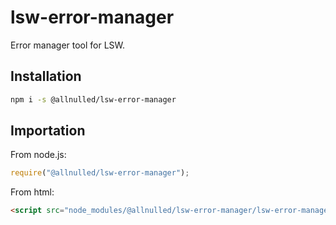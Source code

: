 # lsw-error-manager

Error manager tool for LSW.

## Installation

```sh
npm i -s @allnulled/lsw-error-manager
```

## Importation

From node.js:

```js
require("@allnulled/lsw-error-manager");
```

From html:

```html
<script src="node_modules/@allnulled/lsw-error-manager/lsw-error-manager.js"></script>
```